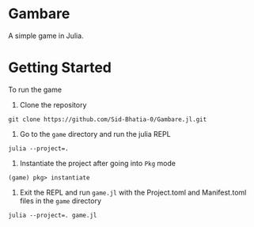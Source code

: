 # Gambare

A simple game in Julia.

# Getting Started

To run the game

1. Clone the repository

```
git clone https://github.com/Sid-Bhatia-0/Gambare.jl.git
```

1. Go to the `game` directory and run the julia REPL

```
julia --project=.
```

1. Instantiate the project after going into `Pkg` mode

```
(game) pkg> instantiate
```

1. Exit the REPL and run `game.jl` with the Project.toml and Manifest.toml files in the `game` directory

```
julia --project=. game.jl
```
